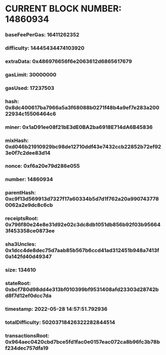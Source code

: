# CURRENT BLOCK NUMBER: 14860934

### baseFeePerGas: 16411262352
### difficulty: 14445434474103920
### extraData: 0x486976656f6e2063612d6865617679
### gasLimit: 30000000
### gasUsed: 17237503
### hash: 0x8dc400617ba7966a5a3f68088b0271f48b4a9ef7e283a20022934c15506464c6
### miner: 0x1aD91ee08f21bE3dE0BA2ba6918E714dA6B45836
### mixHash: 0xd046b21910929bc98de12710ddf43e7432ccb22852b72ef923e0f7c2dee83d14
### nonce: 0xf6a20e79d286e055
### number: 14860934
### parentHash: 0xc9f13d569913d7327f17a60334b5d7d1f762a20a9907437780062a2e9dc8c6cb
### receiptsRoot: 0x796f80e24e8e31d92e02c3dc8db1051db856b92f03b956643f453358ce0873ee
### sha3Uncles: 0x1dcc4de8dec75d7aab85b567b6ccd41ad312451b948a7413f0a142fd40d49347
### size: 134610
### stateRoot: 0xbcf780d98dd4e313bf010399bf9531408afd23303d28742bd8f7d12ef0dcc7da
### timestamp: 2022-05-28 14:57:51.792936
### totalDifficulty: 50203718426322282844514
### transactionsRoot: 0x964aec0420cbd7bce5fd1fac0e0157eac072ca8b96fc3b78bf234dec757dfa19
